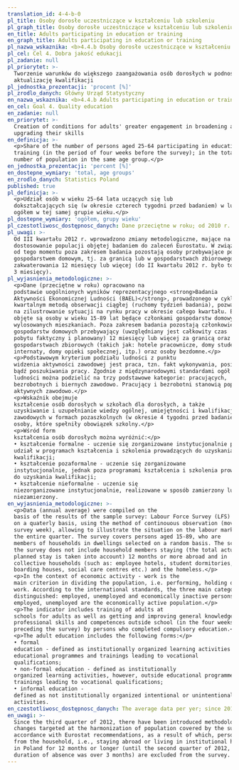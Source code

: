 ```yaml
---
translation_id: 4-4-b-0
pl_title: Osoby dorosłe uczestniczące w kształceniu lub szkoleniu
pl_graph_title: Osoby dorosłe uczestniczące w kształceniu lub szkoleniu
en_title: Adults participating in education or training
en_graph_title: Adults participating in education or training
pl_nazwa_wskaznika: <b>4.4.b Osoby dorosłe uczestniczące w kształceniu lub szkoleniu</b>
pl_cel: Cel 4. Dobra jakość edukacji
pl_zadanie: null
pl_priorytet: >-
  Tworzenie warunków do większego zaangażowania osób dorosłych w podnoszenie /
  aktualizację kwalifikacji
pl_jednostka_prezentacji: 'procent [%]'
pl_zrodlo_danych: Główny Urząd Statystyczny
en_nazwa_wskaznika: <b>4.4.b Adults participating in education or training</b>
en_cel: Goal 4. Quality education
en_zadanie: null
en_priorytet: >-
  Creation of conditions for adults' greater engagement in broadening and
  upgrading their skills
en_definicja: >-
  <p>Share of the number of persons aged 25-64 participating in education or
  training (in the period of four weeks before the survey); in the total
  number of population in the same age group.</p>
en_jednostka_prezentacji: 'percent [%]'
en_dostepne_wymiary: 'total, age groups'
en_zrodlo_danych: Statistics Poland
published: true
pl_definicja: >-
  <p>Udział osób w wieku 25-64 lata uczących się lub
  dokształcających się (w okresie czterech tygodni przed badaniem) w ludności
  ogółem w tej samej grupie wieku.</p>
pl_dostepne_wymiary: 'ogółem, grupy wieku'
pl_czestotliwosc_dostępnosc_danych: Dane przeciętne w roku; od 2010 r.
pl_uwagi: >-
  Od III kwartału 2012 r. wprowadzono zmiany metodologiczne, mające na celu
  dostosowanie populacji objętej badaniem do zaleceń Eurostatu. W związku z tym
  od tego momentu poza zakresem badania pozostają osoby przebywające poza
  gospodarstwem domowym, tj. za granicą lub w gospodarstwach zbiorowego
  zakwaterowania 12 miesięcy lub więcej (do II kwartału 2012 r. było to powyżej
  3 miesięcy).
pl_wyjasnienia_metodologiczne: >-
  <p>Dane (przeciętne w roku) opracowano na
  podstawie uogólnionych wyników reprezentacyjnego <strong>Badania
  Aktywności Ekonomicznej Ludności (BAEL)</strong>, prowadzonego w cyklu
  kwartalnym metodą obserwacji ciągłej (ruchomy tydzień badania), pozwalającej
  na zilustrowanie sytuacji na rynku pracy w okresie całego kwartału. Badaniem
  objęte są osoby w wieku 15-89 lat będące członkami gospodarstw domowych w
  wylosowanych mieszkaniach. Poza zakresem badania pozostają członkowie
  gospodarstw domowych przebywający (uwzględniany jest całkowity czas
  pobytu faktyczny i planowany) 12 miesięcy lub więcej za granicą oraz w
  gospodarstwach zbiorowych (takich jak: hotele pracownicze, domy studenckie,
  internaty, domy opieki społecznej, itp.) oraz osoby bezdomne.</p>
  <p>Podstawowym kryterium podziału ludności z punktu
  widzenia aktywności zawodowej jest praca, tzn. fakt wykonywania, posiadania
  bądź poszukiwania pracy. Zgodnie z międzynarodowymi standardami ogół
  ludności można podzielić na trzy podstawowe kategorie: pracujących,
  bezrobotnych i biernych zawodowo. Pracujący i bezrobotni stanowią populację
  aktywnych zawodowo.</p>
  <p>Wskaźnik obejmuje
  kształcenie osób dorosłych w szkołach dla dorosłych, a także
  uzyskiwanie i uzupełnianie wiedzy ogólnej, umiejętności i kwalifikacji
  zawodowych w formach pozaszkolnych (w okresie 4 tygodni przed badaniem) przez
  osoby, które spełniły obowiązek szkolny.</p>
  <p>Wśród form
  kształcenia osób dorosłych można wyróżnić:</p>
  • kształcenie formalne - uczenie się zorganizowane instytucjonalnie poprzez
  udział w programach kształcenia i szkolenia prowadzących do uzyskania
  kwalifikacji;
  • kształcenie pozaformalne - uczenie się zorganizowane
  instytucjonalnie, jednak poza programami kształcenia i szkolenia prowadzącymi
  do uzyskania kwalifikacji;
  • kształcenie nieformalne - uczenie się
  niezorganizowane instytucjonalnie, realizowane w sposób zamierzony lub
  niezamierzony.
en_wyjasnienia_metodologiczne: >-
  <p>Data (annual average) were compiled on the
  basis of the results of the sample survey: Labour Force Survey (LFS) conducted
  on a quaterly basis, using the method of continouous observation (movable
  survey week), allowing to illustrate the situation on the labour market during
  the entire quarter. The survey covers persons aged 15-89, who are
  members of households in dwellings selected on a random basis. The scope of
  the survey does not include household members staying (the total actual and
  planned stay is taken into account) 12 months or more abroad and in
  collective households (such as: employee hotels, student dormitories,
  boarding houses, social care centres etc.) and the homeless.</p>
  <p>In the context of economic activity - work is the
  main criterion in dividing the population, i.e. performing, holding or seeking
  work. According to the international standards, the three main categories are
  distinguished: employed, unemployed and economically inactive persons. The
  employed, unemployed are the economically active population.</p>
  <p>The indicator includes training of adults at
  schools for adults as well as getting and improving general knowledge,
  professional skills and competences outside school (in the four weeks
  preceding the survey) by persons who completed compulsory education.</p>
  <p>The adult education includes the following forms:</p>
  • formal
  education - defined as institutionally organized learning activities through
  educational programmes and trainings leading to vocational
  qualifications;
  • non-formal education - defined as institutionally
  organized learning activities, however, outside educational programmes and
  trainings leading to vocational qualifications;
  • informal education -
  defined as not institutionally organized intentional or unintentional learning
  activities.
en_czestotliwosc_dostępnosc_danych: The average data per yer; since 2010
en_uwagi: >-
  Since the third quarter of 2012, there have been introduced methodological
  changes targeted at the harmonization of population covered by the survey in
  accordance with Eurostat recommendations, as a result of which, persons absent
  from the household, i.e., staying abroad or living in institutional households
  in Poland for 12 months or longer (until the second quarter of 2012, the
  duration of absence was over 3 months) are excluded from the survey.
---
```

